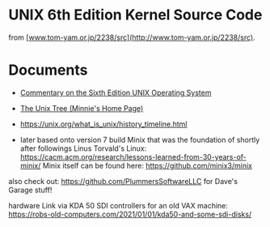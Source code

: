 # UNIX 6th Edition Kernel Source Code

from [www.tom-yam.or.jp/2238/src](http://www.tom-yam.or.jp/2238/src).

# Documents
- [Commentary on the Sixth Edition UNIX Operating System](http://www.lemis.com/grog/Documentation/Lions/)
- [The Unix Tree (Minnie's Home Page)](http://minnie.tuhs.org/cgi-bin/utree.pl)

- https://unix.org/what_is_unix/history_timeline.html

- later based onto version 7 build Minix that was the foundation of shortly after followings Linus Torvald's Linux: 
https://cacm.acm.org/research/lessons-learned-from-30-years-of-minix/
Minix itself can be found here: https://github.com/minix3/minix

also check out: https://github.com/PlummersSoftwareLLC for Dave's Garage stuff!

hardware Link via KDA 50 SDI controllers for an old VAX machine: https://robs-old-computers.com/2021/01/01/kda50-and-some-sdi-disks/

